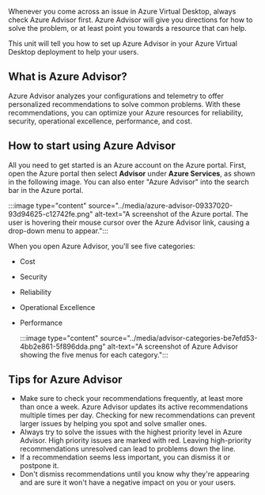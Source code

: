 Whenever you come across an issue in Azure Virtual Desktop, always check Azure Advisor first. Azure Advisor will give you directions for how to solve the problem, or at least point you towards a resource that can help.

This unit will tell you how to set up Azure Advisor in your Azure Virtual Desktop deployment to help your users.

## What is Azure Advisor?

Azure Advisor analyzes your configurations and telemetry to offer personalized recommendations to solve common problems. With these recommendations, you can optimize your Azure resources for reliability, security, operational excellence, performance, and cost.

## How to start using Azure Advisor

All you need to get started is an Azure account on the Azure portal. First, open the Azure portal then select **Advisor** under **Azure Services**, as shown in the following image. You can also enter "Azure Advisor" into the search bar in the Azure portal.

:::image type="content" source="../media/azure-advisor-09337020-93d94625-c12742fe.png" alt-text="A screenshot of the Azure portal. The user is hovering their mouse cursor over the Azure Advisor link, causing a drop-down menu to appear.":::


When you open Azure Advisor, you'll see five categories:

 -  Cost
 -  Security
 -  Reliability
 -  Operational Excellence
 -  Performance
    
    :::image type="content" source="../media/advisor-categories-be7efd53-4bb2e861-5f896dda.png" alt-text="A screenshot of Azure Advisor showing the five menus for each category.":::
    

## Tips for Azure Advisor

 -  Make sure to check your recommendations frequently, at least more than once a week. Azure Advisor updates its active recommendations multiple times per day. Checking for new recommendations can prevent larger issues by helping you spot and solve smaller ones.
 -  Always try to solve the issues with the highest priority level in Azure Advisor. High priority issues are marked with red. Leaving high-priority recommendations unresolved can lead to problems down the line.
 -  If a recommendation seems less important, you can dismiss it or postpone it.
 -  Don't dismiss recommendations until you know why they're appearing and are sure it won't have a negative impact on you or your users.
